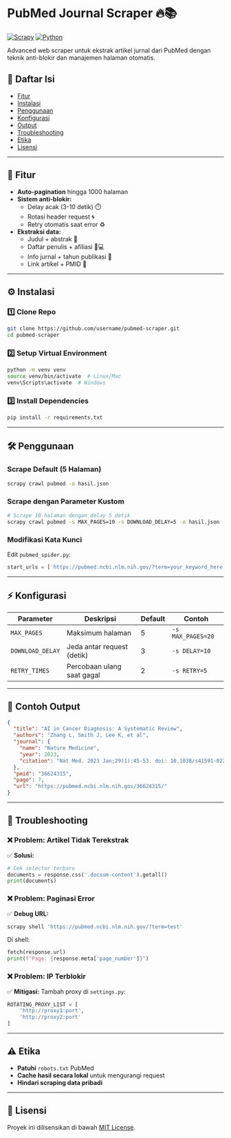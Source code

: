 # PubMed Journal Scraper 🔥📚

[![Scrapy](https://img.shields.io/badge/Scrapy-2.11%2B-red)](https://scrapy.org/)
[![Python](https://img.shields.io/badge/Python-3.8%2B-blue)](https://python.org)

Advanced web scraper untuk ekstrak artikel jurnal dari PubMed dengan teknik anti-blokir dan manajemen halaman otomatis.

## 📌 Daftar Isi
- [Fitur](#-fitur)
- [Instalasi](#-instalasi)
- [Penggunaan](#-penggunaan)
- [Konfigurasi](#-konfigurasi)
- [Output](#-output)
- [Troubleshooting](#-troubleshooting)
- [Etika](#-etika)
- [Lisensi](#-lisensi)

---

## 🚀 Fitur
- **Auto-pagination** hingga 1000 halaman
- **Sistem anti-blokir:**
  - Delay acak (3-10 detik) ⏱️
  - Rotasi header request 🌀
  - Retry otomatis saat error ♻️
- **Ekstraksi data:**
  - Judul + abstrak 📑
  - Daftar penulis + afiliasi 👨💻
  - Info jurnal + tahun publikasi 📅
  - Link artikel + PMID 🔗

---

## ⚙️ Instalasi

### 1️⃣ Clone Repo
```bash
git clone https://github.com/username/pubmed-scraper.git
cd pubmed-scraper
```

### 2️⃣ Setup Virtual Environment
```bash
python -m venv venv
source venv/bin/activate  # Linux/Mac
venv\Scripts\activate  # Windows
```

### 3️⃣ Install Dependencies
```bash
pip install -r requirements.txt
```

---

## 🛠️ Penggunaan

### Scrape Default (5 Halaman)
```bash
scrapy crawl pubmed -o hasil.json
```

### Scrape dengan Parameter Kustom
```bash
# Scrape 10 halaman dengan delay 5 detik
scrapy crawl pubmed -s MAX_PAGES=10 -s DOWNLOAD_DELAY=5 -o hasil.json
```

### Modifikasi Kata Kunci
Edit `pubmed_spider.py`:
```python
start_urls = ['https://pubmed.ncbi.nlm.nih.gov/?term=your_keyword_here']
```

---

## ⚡ Konfigurasi
| Parameter        | Deskripsi                     | Default | Contoh             |
|-----------------|-----------------------------|---------|--------------------|
| `MAX_PAGES`     | Maksimum halaman             | 5       | `-s MAX_PAGES=20`  |
| `DOWNLOAD_DELAY`| Jeda antar request (detik)   | 3       | `-s DELAY=10`      |
| `RETRY_TIMES`   | Percobaan ulang saat gagal  | 2       | `-s RETRY=5`       |

---

## 📄 Contoh Output
```json
{
  "title": "AI in Cancer Diagnosis: A Systematic Review",
  "authors": "Zhang L, Smith J, Lee K, et al",
  "journal": {
    "name": "Nature Medicine",
    "year": 2023,
    "citation": "Nat Med. 2023 Jan;29(1):45-53. doi: 10.1038/s41591-022-02145-y."
  },
  "pmid": "36624315",
  "page": 7,
  "url": "https://pubmed.ncbi.nlm.nih.gov/36624315/"
}
```

---

## 🚨 Troubleshooting

### ❌ Problem: Artikel Tidak Terekstrak
✅ **Solusi:**
```python
# Cek selector terbaru
documents = response.css('.docsum-content').getall()
print(documents)
```

### ❌ Problem: Paginasi Error
✅ **Debug URL:**
```bash
scrapy shell 'https://pubmed.ncbi.nlm.nih.gov/?term=test'
```
Di shell:
```python
fetch(response.url)
print(f"Page: {response.meta['page_number']}")
```

### ❌ Problem: IP Terblokir
✅ **Mitigasi:**
Tambah proxy di `settings.py`:
```python
ROTATING_PROXY_LIST = [
    'http://proxy1:port',
    'http://proxy2:port'
]
```

---

## ⚠️ Etika
- **Patuhi** `robots.txt` PubMed
- **Cache hasil secara lokal** untuk mengurangi request
- **Hindari scraping data pribadi**

---

## 📜 Lisensi
Proyek ini dilisensikan di bawah [MIT License](LICENSE).
